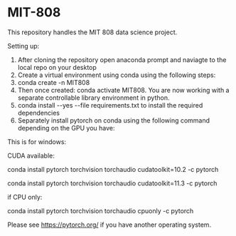 # MIT-808
This repository handles the MIT 808 data science project.

Setting up:

1. After cloning the repository open anaconda prompt and naviagte to the local repo on your desktop
2. Create a virtual environment using conda using the following steps:
3. conda create -n MIT808 
4. Then once created: conda activate MIT808. You are now working with a separate controllable library environment in python.
5. conda install --yes --file requirements.txt to install the required dependencies
6. Separately install pytorch on conda using the following command depending on the GPU you have:

This is for windows:

CUDA available:

conda install pytorch torchvision torchaudio cudatoolkit=10.2 -c pytorch

conda install pytorch torchvision torchaudio cudatoolkit=11.3 -c pytorch

if CPU only:

conda install pytorch torchvision torchaudio cpuonly -c pytorch

Please see https://pytorch.org/ if you have another operating system.
